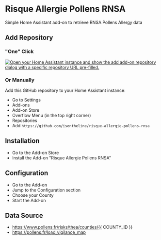 # Risque Allergie Pollens RNSA
Simple Home Assistant add-on to retrieve RNSA Pollens Allergy data

## Add Repository
### "One" Click
[![Open your Home Assistant instance and show the add add-on repository dialog with a specific repository URL pre-filled.](https://my.home-assistant.io/badges/supervisor_add_addon_repository.svg)](https://my.home-assistant.io/redirect/supervisor_add_addon_repository/?repository_url=https%3A%2F%2Fgithub.com%2Fisontheline%2Frisque-allergie-pollens-rnsa)

### Or Manually
Add this GitHub repository to your Home Assistant instance:
- Go to Settings
- Add-ons
- Add-on Store
- Overflow Menu (in the top right corner)
- Repositories
- Add `https://github.com/isontheline/risque-allergie-pollens-rnsa`

## Installation
- Go to the Add-on Store
- Install the Add-on "Risque Allergie Pollens RNSA"

## Configuration
- Go to the Add-on
- Jump to the Configuration section
- Choose your County
- Start the Add-on

## Data Source
* https://www.pollens.fr/risks/thea/counties/{{ COUNTY_ID }}
* https://pollens.fr/load_vigilance_map